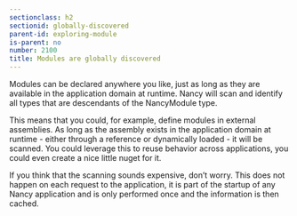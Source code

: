 ```yaml
---
sectionclass: h2
sectionid: globally-discovered
parent-id: exploring-module
is-parent: no
number: 2100
title: Modules are globally discovered
---
```


Modules can be declared anywhere you like, just as long as they are available in the application domain at runtime. Nancy will scan and identify all types that are descendants of the NancyModule type.

This means that you could, for example, define modules in external assemblies. As long as the assembly exists in the application domain at runtime - either through a reference or dynamically loaded - it will be scanned. You could leverage this to reuse behavior across applications, you could even create a nice little nuget for it.

If you think that the scanning sounds expensive, don’t worry. This does not happen on each request to the application, it is part of the startup of any Nancy application and is only performed once and the information is then cached.
